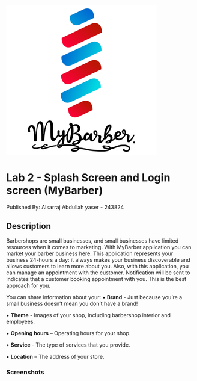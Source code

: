 <img src="https://raw.githubusercontent.com/Alsarraj-Abdullah/Lab2_STIW2044/master/assets/logo.png" width="400" height="400">

# Lab 2 - Splash Screen and Login screen (MyBarber)
Published By: Alsarraj Abdullah yaser - 243824

## Description
Barbershops are small businesses, and small businesses have limited resources when it comes to marketing. With MyBarber application you can market your barber business here. This application represents your business 24-hours a day: it always makes your business discoverable and allows customers to learn more about you. Also, with this application, you can manage an appointment with the customer. Notification will be sent to indicates that a customer booking appointment with you. This is the best approach for you.

You can share information about your:
•	**Brand** - Just because you’re a small business doesn’t mean you don’t have a brand!

•	**Theme** - Images of your shop, including barbershop interior and employees.

•	**Opening hours** – Operating hours for your shop.

•	**Service** - The type of services that you provide.

•	**Location** – The address of your store. 


### Screenshots
